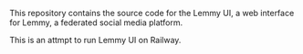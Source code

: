 This repository contains the source code for the Lemmy UI, a web interface for Lemmy, a federated social media platform.

This is an attmpt to run Lemmy UI on Railway.
